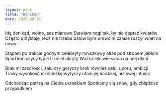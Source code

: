 ```yaml
---
layout: post
title: "Donikąd"
date: 2025-09-16
---
```


Idę donikąd, wolno, acz miarowo
Stawiam nogi tak, by nie deptać kwiatów
Często przystaję, lecz nie trzeba batów
bym w swoim czasie ruszył wnet na nowo

Stąpam po trakcie godnym celebryty
mniszkowy atłas pod stropem jabłoni
Spod koniczyny łypie trzmiel ukryty
Ważka lękliwie siada na mej dłoni

Brak mi zazdrości, żalu czy goryczy
brak również celu, uporu, ambicji
Trawy wysokość mi ścieżkę wytyczy
ufam jej bardziej, niż swej intuicji

Odchodząc patrzę na Ciebie ukradkiem
Spotkamy się znów, gdy zbłądzisz przypadkiem
